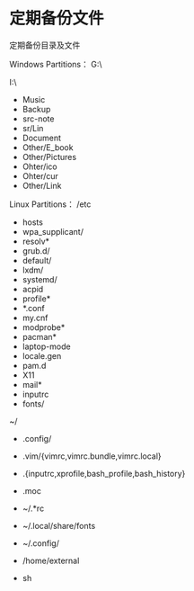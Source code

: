 #  定期备份文件
定期备份目录及文件

Windows Partitions：
G:\

I:\
  + Music
  + Backup
  + src-note
  + sr/Lin
  + Document
  + Other/E_book
  + Other/Pictures
  + Ohter/ico
  + Ohter/cur
  + Other/Link

Linux Partitions：
/etc
  + hosts
  + wpa_supplicant/
  + resolv*
  + grub.d/
  + default/
  + lxdm/
  + systemd/
  + acpid
  + profile*
  + *.conf
  + my.cnf
  + modprobe*
  + pacman*
  + laptop-mode
  + locale.gen
  + pam.d
  + X11
  + mail*
  + inputrc
  + fonts/

~/
  + .config/ 
  + .vim/{vimrc,vimrc.bundle,vimrc.local} 
  + .{inputrc,xprofile,bash_profile,bash_history}
  + .moc

  + ~/.*rc
  + ~/.local/share/fonts
  + ~/.config/
  + /home/external
  + sh
